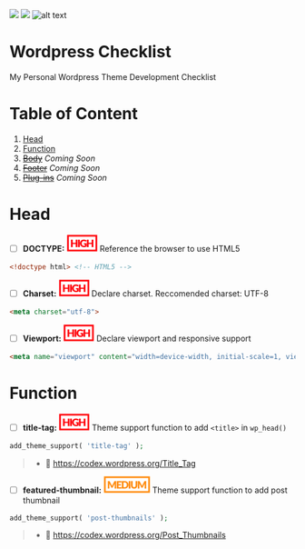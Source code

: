 ![](https://img.shields.io/badge/style-Welcome-blue.svg?style=for-the-badge&label=Pull%20Requests) ![](https://img.shields.io/badge/style-Aftar%20Fadilah-blue.svg?logo=github&style=for-the-badge&label=Author) ![alt text](http://www.wtfpl.net/wp-content/uploads/2012/12/wtfpl-badge-1.png "WTFPL License")
# Wordpress Checklist 
My Personal Wordpress Theme Development Checklist

# Table of Content
1. [Head](#head)
2. [Function](#function)
3. ~~[Body]()~~ *Coming Soon*
4. ~~[Footer]()~~ *Coming Soon*
5. ~~[Plug-ins]()~~ *Coming Soon*

# Head
- [ ] **DOCTYPE:** ![alt text](img/high-label.svg "High") Reference the browser to use HTML5
```html
<!doctype html> <!-- HTML5 -->
```

- [ ] **Charset:** ![alt text](img/high-label.svg "High") Declare charset. Reccomended charset: UTF-8
```html
<meta charset="utf-8">
```

- [ ] **Viewport:** ![alt text](img/high-label.svg "High") Declare viewport and responsive support
```html
<meta name="viewport" content="width=device-width, initial-scale=1, viewport-fit=cover">
```

# Function
- [ ] **title-tag:** ![alt text](img/high-label.svg "High") Theme support function to add `<title>` in `wp_head()`
```php
add_theme_support( 'title-tag' );
```
> * :book: https://codex.wordpress.org/Title_Tag

- [ ] **featured-thumbnail:** ![alt text](img/medium-label.svg "Medium") Theme support function to add post thumbnail
```php
add_theme_support( 'post-thumbnails' ); 
```
> * :book: https://codex.wordpress.org/Post_Thumbnails
